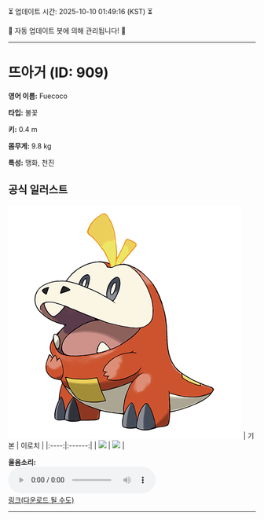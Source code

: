 
⏳ 업데이트 시간: 2025-10-10 01:49:16 (KST) ⏳

🤖 자동 업데이트 봇에 의해 관리됩니다! 🤖

---

# 뜨아거 (ID: 909)
**영어 이름:** Fuecoco

**타입:** 불꽃

**키:** 0.4 m

**몸무게:** 9.8 kg

**특성:** 맹화, 천진

## 공식 일러스트
![](https://raw.githubusercontent.com/PokeAPI/sprites/master/sprites/pokemon/other/official-artwork/909.png)
| 기본 | 이로치 |
|:----:|:------:|
| <img src="http://play.pokemonshowdown.com/sprites/ani/fuecoco.gif" width="200"> | <img src="http://play.pokemonshowdown.com/sprites/ani-shiny/fuecoco.gif" width="200"> |

**울음소리:**<br><audio controls src="https://raw.githubusercontent.com/PokeAPI/cries/main/cries/pokemon/latest/909.ogg"></audio><br> [링크(다운로드 될 수도)](https://raw.githubusercontent.com/PokeAPI/cries/main/cries/pokemon/latest/909.ogg)


---
